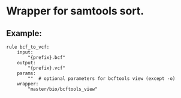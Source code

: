 # Wrapper for samtools sort.

## Example:

```
rule bcf_to_vcf:
    input:
        "{prefix}.bcf"
    output:
        "{prefix}.vcf"
    params:
        ""  # optional parameters for bcftools view (except -o)
    wrapper:
        "master/bio/bcftools_view"
```
